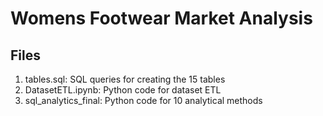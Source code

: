 # Womens Footwear Market Analysis

## Files
1. tables.sql: SQL queries for creating the 15 tables
2. DatasetETL.ipynb: Python code for dataset ETL
3. sql_analytics_final: Python code for 10 analytical methods
